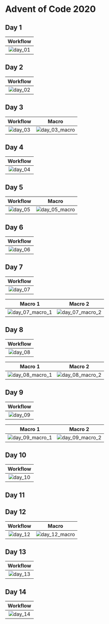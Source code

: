# Advent of Code 2020

## Day 1

| Workflow                                |
:----------------------------------------:|
| ![day_01](other/screenshots/day_01.png) |

## Day 2

| Workflow                                |
:----------------------------------------:|
| ![day_02](other/screenshots/day_02.png) |

## Day 3

| Workflow                                | Macro                                               |
|:---------------------------------------:|:---------------------------------------------------:|
| ![day_03](other/screenshots/day_03.png) | ![day_03_macro](other/screenshots/day_03_macro.png) |

## Day 4

| Workflow                                |
:----------------------------------------:|
| ![day_04](other/screenshots/day_04.png) |

## Day 5

| Workflow                                | Macro                                               |
|:---------------------------------------:|:---------------------------------------------------:|
| ![day_05](other/screenshots/day_05.png) | ![day_05_macro](other/screenshots/day_05_macro.png) |

## Day 6

| Workflow                                |
:----------------------------------------:|
| ![day_06](other/screenshots/day_06.png) |

## Day 7

| Workflow                                |
:----------------------------------------:|
| ![day_07](other/screenshots/day_07.png) |

| Macro 1                                                 | Macro 2                                                 |
|:-------------------------------------------------------:|:-------------------------------------------------------:|
| ![day_07_macro_1](other/screenshots/day_07_macro_1.png) | ![day_07_macro_2](other/screenshots/day_07_macro_2.png) |

## Day 8

| Workflow                                |
:----------------------------------------:|
| ![day_08](other/screenshots/day_08.png) |

| Macro 1                                                 | Macro 2                                                 |
|:-------------------------------------------------------:|:-------------------------------------------------------:|
| ![day_08_macro_1](other/screenshots/day_08_macro_1.png) | ![day_08_macro_2](other/screenshots/day_08_macro_2.png) |

## Day 9

| Workflow                                |
:----------------------------------------:|
| ![day_09](other/screenshots/day_09.png) |

| Macro 1                                                 | Macro 2                                                 |
|:-------------------------------------------------------:|:-------------------------------------------------------:|
| ![day_09_macro_1](other/screenshots/day_09_macro_1.png) | ![day_09_macro_2](other/screenshots/day_09_macro_2.png) |

## Day 10

| Workflow                                |
:----------------------------------------:|
| ![day_10](other/screenshots/day_10.png) |

## Day 11

## Day 12

| Workflow                                | Macro                                               |
|:---------------------------------------:|:---------------------------------------------------:|
| ![day_12](other/screenshots/day_12.png) | ![day_12_macro](other/screenshots/day_12_macro.png) |

## Day 13

| Workflow                                |
:----------------------------------------:|
| ![day_13](other/screenshots/day_13.png) |

## Day 14

| Workflow                                |
:----------------------------------------:|
| ![day_14](other/screenshots/day_14.png) |
